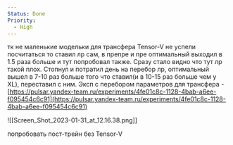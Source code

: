 ```yaml
---
Status: Done
Priority:
  - High
---
```

тк не маленькие модельки для трансфера Tensor-V не успели посчитаться то ставил лр сам, в препре и пре оптимальный выходил в 1.5 раза больше и тут попробовал также. Сразу стало видно что тут лр такой плох. Стопнул и потратил день на перебор лр, оптимальный вышел в 7-10 раз больше того что ставил(и в 10-15 раз больше чем у XL), переставил с ним. Эксп с перебором параметров для трансфера - [https://pulsar.yandex-team.ru/experiments/4fe01c8c-1128-4bab-a6ee-f095454c6c91](https://pulsar.yandex-team.ru/experiments/4fe01c8c-1128-4bab-a6ee-f095454c6c91)

![[Screen_Shot_2023-01-31_at_12.16.38.png]]

  

  

  

попробовать пост-трейн без Tensor-V